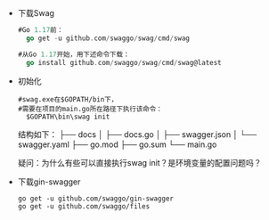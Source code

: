 

- 下载Swag

  ```go
  #Go 1.17前：
    go get -u github.com/swaggo/swag/cmd/swag
  
  #从Go 1.17开始，用下述命令下载：
    go install github.com/swaggo/swag/cmd/swag@latest
  ```

- 初始化

  ```shell
  #swag.exe在$GOPATH/bin下，
  #需要在项目的main.go所在路径下执行该命令：
    $GOPATH\bin\swag init
  ```

  结构如下：
  ├── docs
  │   ├── docs.go
  │   ├── swagger.json
  │   └── swagger.yaml
  ├── go.mod
  ├── go.sum
  └── main.go

  

  疑问：为什么有些可以直接执行swag init？是环境变量的配置问题吗？

  

- 下载gin-swagger

  ```shell
  go get -u github.com/swaggo/gin-swagger
  go get -u github.com/swaggo/files
  ```

  
